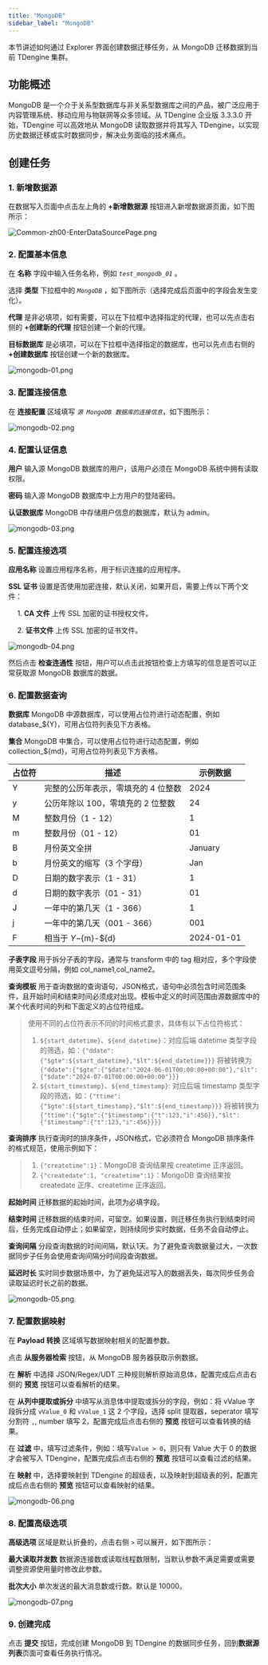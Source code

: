 ```yaml
---
title: "MongoDB"
sidebar_label: "MongoDB"
---
```


本节讲述如何通过 Explorer 界面创建数据迁移任务，从 MongoDB 迁移数据到当前 TDengine 集群。

## 功能概述

MongoDB 是一个介于关系型数据库与非关系型数据库之间的产品，被广泛应用于内容管理系统、移动应用与物联网等众多领域。从 TDengine 企业版 3.3.3.0 开始，TDengine 可以高效地从 MongoDB 读取数据并将其写入 TDengine，以实现历史数据迁移或实时数据同步，解决业务面临的技术痛点。

## 创建任务

### 1. 新增数据源

在数据写入页面中点击左上角的 **+新增数据源** 按钮进入新增数据源页面，如下图所示：

![Common-zh00-EnterDataSourcePage.png](./pic/Common-zh00-EnterDataSourcePage.png "进入新增数据源页面")

### 2. 配置基本信息

在 **名称** 字段中输入任务名称，例如 *`test_mongodb_01`* 。

选择 **类型** 下拉框中的 *`MongoDB`* ，如下图所示（选择完成后页面中的字段会发生变化）。

**代理** 是非必填项，如有需要，可以在下拉框中选择指定的代理，也可以先点击右侧的 **+创建新的代理** 按钮创建一个新的代理。

**目标数据库** 是必填项，可以在下拉框中选择指定的数据库，也可以先点击右侧的 **+创建数据库** 按钮创建一个新的数据库。

![mongodb-01.png](./pic/mongodb-01.png "选择数据源类型为 MongoDB")

### 3. 配置连接信息

在 **连接配置** 区域填写 *`源 MongoDB 数据库的连接信息`*，如下图所示：

![mongodb-02.png](./pic/mongodb-02.png "填写源 MongoDB 数据库的连接信息")

### 4. 配置认证信息

**用户** 输入源 MongoDB 数据库的用户，该用户必须在 MongoDB 系统中拥有读取权限。

**密码** 输入源 MongoDB 数据库中上方用户的登陆密码。

**认证数据库** MongoDB 中存储用户信息的数据库，默认为 admin。

![mongodb-03.png](./pic/mongodb-03.png "配置认证信息")

### 5. 配置连接选项

**应用名称** 设置应用程序名称，用于标识连接的应用程序。

**SSL 证书** 设置是否使用加密连接，默认关闭，如果开启，需要上传以下两个文件：

&emsp; 1. **CA 文件** 上传 SSL 加密的证书授权文件。

&emsp; 2. **证书文件** 上传 SSL 加密的证书文件。

![ mongodb-04.png](./pic/mongodb-04.png "配置连接选项")

然后点击 **检查连通性** 按钮，用户可以点击此按钮检查上方填写的信息是否可以正常获取源 MongoDB 数据库的数据。

### 6. 配置数据查询

**数据库** MongoDB 中源数据库，可以使用占位符进行动态配置，例如 database_${Y}，可用占位符列表见下方表格。

**集合** MongoDB 中集合，可以使用占位符进行动态配置，例如 collection_${md}，可用占位符列表见下方表格。

|占位符|描述|示例数据|
|-|-|-|
|Y|完整的公历年表示，零填充的 4 位整数|2024|
|y|公历年除以 100，零填充的 2 位整数|24|
|M|整数月份（1 - 12）|1|
|m|整数月份（01 - 12）|01|
|B|月份英文全拼|January|
|b|月份英文的缩写（3 个字母）|Jan|
|D|日期的数字表示（1 - 31）|1|
|d|日期的数字表示（01 - 31）|01|
|J|一年中的第几天（1 - 366）|1|
|j|一年中的第几天（001 - 366）|001|
|F|相当于 ${Y}-${m}-${d}|2024-01-01|

**子表字段** 用于拆分子表的字段，通常与 transform 中的 tag 相对应，多个字段使用英文逗号分隔，例如 col_name1,col_name2。

**查询模板** 用于查询数据的查询语句，JSON格式，语句中必须包含时间范围条件，且开始时间和结束时间必须成对出现。模板中定义的时间范围由源数据库中的某个代表时间的列和下面定义的占位符组成。
> 使用不同的占位符表示不同的时间格式要求，具体有以下占位符格式：
> 1. `${start_datetime}`、`${end_datetime}`：对应后端 datetime 类型字段的筛选，如：`{"ddate":{"$gte":${start_datetime},"$lt":${end_datetime}}}` 将被转换为 `{"ddate":{"$gte":{"$date":"2024-06-01T00:00:00+00:00"},"$lt":{"$date":"2024-07-01T00:00:00+00:00"}}}`
> 2. `${start_timestamp}`、`${end_timestamp}`: 对应后端 timestamp 类型字段的筛选，如：`{"ttime":{"$gte":${start_timestamp},"$lt":${end_timestamp}}}` 将被转换为 `{"ttime":{"$gte":{"$timestamp":{"t":123,"i":456}},"$lt":{"$timestamp":{"t":123,"i":456}}}}`

**查询排序** 执行查询时的排序条件，JSON格式，它必须符合 MongoDB 排序条件的格式规范，使用示例如下：
> 1. `{"createtime":1}`：MongoDB 查询结果按 createtime 正序返回。
> 2. `{"createdate":1, "createtime":1}`：MongoDB 查询结果按 createdate 正序、createtime 正序返回。

**起始时间** 迁移数据的起始时间，此项为必填字段。

**结束时间** 迁移数据的结束时间，可留空。如果设置，则迁移任务执行到结束时间后，任务完成自动停止；如果留空，则持续同步实时数据，任务不会自动停止。

**查询间隔** 分段查询数据的时间间隔，默认1天。为了避免查询数据量过大，一次数据同步子任务会使用查询间隔分时间段查询数据。

**延迟时长** 实时同步数据场景中，为了避免延迟写入的数据丢失，每次同步任务会读取延迟时长之前的数据。

![ mongodb-05.png](./pic/mongodb-05.png "配置数据查询") 

### 7. 配置数据映射

在 **Payload 转换** 区域填写数据映射相关的配置参数。

点击 **从服务器检索** 按钮，从 MongoDB 服务器获取示例数据。

在 **解析** 中选择 JSON/Regex/UDT 三种规则解析原始消息体，配置完成后点击右侧的 **预览** 按钮可以查看解析的结果。

在 **从列中提取或拆分** 中填写从消息体中提取或拆分的字段，例如：将 vValue 字段拆分成 `vValue_0` 和 `vValue_1` 这 2 个字段，选择 split 提取器，seperator 填写分割符 `,`, number 填写 2，配置完成后点击右侧的 **预览** 按钮可以查看转换的结果。

在 **过滤** 中，填写过滤条件，例如：填写`Value > 0`，则只有 Value 大于 0 的数据才会被写入 TDengine，配置完成后点击右侧的 **预览** 按钮可以查看过滤的结果。

在 **映射** 中，选择要映射到 TDengine 的超级表，以及映射到超级表的列，配置完成后点击右侧的 **预览** 按钮可以查看映射的结果。

![mongodb-06.png](pic/mongodb-06.png)

### 8. 配置高级选项

**高级选项** 区域是默认折叠的，点击右侧 `>` 可以展开，如下图所示：

**最大读取并发数** 数据源连接数或读取线程数限制，当默认参数不满足需要或需要调整资源使用量时修改此参数。

**批次大小** 单次发送的最大消息数或行数。默认是 10000。

![mongodb-07.png](pic/mongodb-07.png)

### 9. 创建完成

点击 **提交** 按钮，完成创建 MongoDB 到 TDengine 的数据同步任务，回到**数据源列表**页面可查看任务执行情况。
